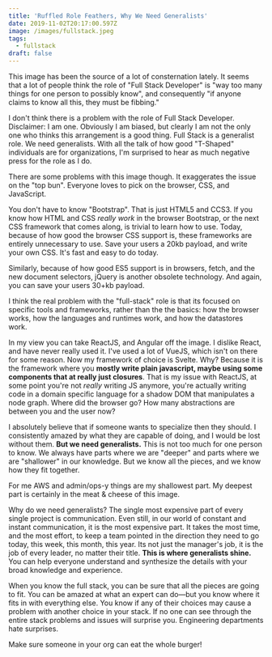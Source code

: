 ```yaml
---
title: 'Ruffled Role Feathers, Why We Need Generalists'
date: 2019-11-02T20:17:00.597Z
image: /images/fullstack.jpeg
tags:
  - fullstack
draft: false
---
```

This image has been the source of a lot of consternation lately. It seems that a lot of people think the role of "Full Stack Developer" is "way too many things for one person to possibly know", and consequently "if anyone claims to know all this, they must be fibbing."

I don't think there is a problem with the role of Full Stack Developer. Disclaimer: I am one. Obviously I am biased, but clearly I am not the only one who thinks this arrangement is a good thing. Full Stack is a generalist role. We need generalists. With all the talk of how good "T-Shaped" individuals are for organizations, I'm surprised to hear as much negative press for the role as I do.

There are some problems with this image though. It exaggerates the issue on the "top bun". Everyone loves to pick on the browser, CSS, and JavaScript. 

You don't have to know "Bootstrap". That is just HTML5 and CCS3. If you know how HTML and CSS _really work_ in the browser Bootstrap, or the next CSS framework that comes along, is trivial to learn how to use. Today, because of how good the browser CSS support is, these frameworks are entirely unnecessary to use. Save your users a 20kb payload, and write your own CSS. It's fast and easy to do today.

Similarly, because of how good ES5 support is in browsers, fetch, and the new document selectors, jQuery is another obsolete technology. And again, you can save your users 30+kb  payload.

I think the real problem with the "full-stack" role is that its focused on specific tools and frameworks, rather than the the basics: how the browser works, how the languages and runtimes work, and how the datastores work.

In my view you can take ReactJS, and Angular off the image. I dislike React, and have never really used it. I've used a lot of VueJS, which isn't on there for some reason. Now my framework of choice is Svelte. Why? Because it is the framework where you **mostly write plain javascript, maybe using some components that at really just closures**. That is my issue with ReactJS, at some point you're not _really_ writing JS anymore, you're actually writing code in a domain specific language for a shadow DOM that manipulates a node graph. Where did the browser go? How many abstractions are between you and the user now?

I absolutely believe that if someone wants to specialize then they should. I consistently amazed by what they are capable of doing, and I would be lost without them. **But we need generalists.** This is not too much for one person to know. We always have parts where we are "deeper" and parts where we are "shallower" in our knowledge. But we know all the pieces, and we know how they fit together.

For me AWS and admin/ops-y things are my shallowest part. My deepest part is certainly in the meat & cheese of this image.

Why do we need generalists? The single most expensive part of every single project is communication. Even still, in our world of constant and instant communication, it is the most expensive part. It takes the most time, and the most effort, to keep a team pointed in the direction they need to go today, this week, this month, this year. Its not just the manager's job, it is the job of every leader, no matter their title. **This is where generalists shine.** You can help everyone understand and synthesize the details with your broad knowledge and experience.

When you know the full stack, you can be sure that all the pieces are going to fit. You can be amazed at what an expert can do—but you know where it fits in with everything else. You know if any of their choices may cause a problem with another choice in your stack. If no one can see through the entire stack problems and issues will surprise you. Engineering departments hate surprises.

Make sure someone in your org can eat the whole burger!
